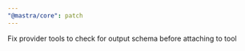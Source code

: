 ```yaml
---
"@mastra/core": patch
---
```


Fix provider tools to check for output schema before attaching to tool 
